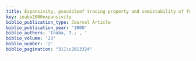 ```yaml
---
title: Expansivity, pseudoleaf tracing property and semistability of foliations
key: inaba2000expansivity
biblio_publication_type: Journal Article
biblio_publication_year: '2000'
biblio_authors: 'Inaba, T.; , '
biblio_volume: '23'
biblio_number: '2'
biblio_pagination: "311\u2013324"
---
```

